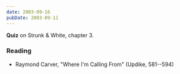 ```yaml
---
date: 2003-09-16
pubDate: 2003-09-11
---
```


**Quiz** on Strunk & White, chapter 3.

### Reading

* Raymond Carver, "Where I'm Calling From" (Updike, 581--594)
